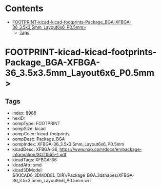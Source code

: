 



Contents
========

* [FOOTPRINT-kicad-kicad-footprints-Package_BGA-XFBGA-36_3.5x3.5mm_Layout6x6_P0.5mm>](#footprint-kicad-kicad-footprints-package_bga-xfbga-36_35x35mm_layout6x6_p05mm)
	* [Tags](#tags)

# FOOTPRINT-kicad-kicad-footprints-Package_BGA-XFBGA-36_3.5x3.5mm_Layout6x6_P0.5mm>

## Tags

- index: 8988
- hexID: 
- oompType: FOOTPRINT
- oompSize: kicad
- oompColor: kicad-footprints
- oompDesc: Package_BGA
- oompIndex: XFBGA-36_3.5x3.5mm_Layout6x6_P0.5mm
- kicadDesc: XFBGA-36, https://www.nxp.com/docs/en/package-information/SOT1555-1.pdf
- kicadTags: XFBGA-36
- kicadAttr: smd
- kicad3DModel: ${KICAD6_3DMODEL_DIR}/Package_BGA.3dshapes/XFBGA-36_3.5x3.5mm_Layout6x6_P0.5mm.wrl
